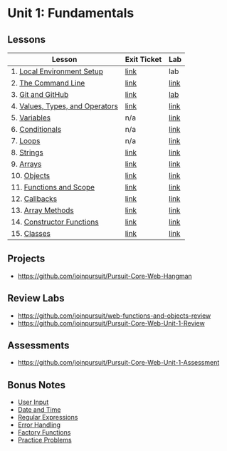 # Unit 1: Fundamentals

## Lessons

| Lesson | Exit Ticket | Lab |
| --- | --- | --- |
| 1. [Local Environment Setup](./local_environment/README.md) | [link](https://canvas.instructure.com/courses/1605748/quizzes/3937197) | lab |
| 2. [The Command Line](./the_command_line/README.md) | [link](https://canvas.instructure.com/courses/1705731/quizzes/4239876) | [link](https://github.com/joinpursuit/PCNWLab-Command-Line/tree/454ec68e8986c55a977637f161991a1c02605f21) |
| 3. [Git and GitHub](./git_and_github/README.md) | [link](https://canvas.instructure.com/courses/1605748/quizzes/3869510) | [lab](https://github.com/joinpursuit/git_github_assignment) | 
| 4. [Values, Types, and Operators](./values_types_operators/README.md) | [link](https://canvas.instructure.com/courses/1705731/quizzes/4254541) | [link](https://github.com/joinpursuit/values_types_operators_assignment/blob/master/README.md) |
| 5. [Variables](./variables/README.md) | n/a | [link](https://github.com/joinpursuit/variable_assignment/blob/master/README.md) |
| 6. [Conditionals](./conditionals/README.md) | n/a | [link](https://github.com/joinpursuit/conditional_assignment/blob/master/README.md) |
| 7. [Loops](./loops/README.md) | n/a | [link](https://github.com/joinpursuit/loops_assignment/blob/master/README.md) |
| 8. [Strings](./strings/README.md) | [link](https://canvas.instructure.com/courses/1605748/quizzes/3988761) | [link](https://github.com/joinpursuit/string_assignment/blob/master/README.md) |
| 9. [Arrays](./arrays/README.md) | [link](https://canvas.instructure.com/courses/1605748/quizzes/3996803) | [link](https://github.com/joinpursuit/arrays_assignment) |
| 10. [Objects](./objects/README.md) | [link](https://canvas.instructure.com/courses/1605748/quizzes/4005988) | [link](https://github.com/joinpursuit/objects_assignment) |
| 11. [Functions and Scope](./functions/README.md) | [link](https://canvas.instructure.com/courses/1605748/quizzes/4006749) | [link](https://github.com/joinpursuit/functions_and_scope_assignment/blob/master/README.md) |
| 12. [Callbacks](https://github.com/joinpursuit/Pursuit-Core-Web/blob/6_2/fundamentals/callbacks/README.md) | [link](https://canvas.instructure.com/courses/1605748/quizzes/4012741) | [link](https://github.com/joinpursuit/callback_assignment/blob/master/README.md) |
| 13. [Array Methods](./array_methods/README.md) | [link](https://canvas.instructure.com/courses/1605748/quizzes/4026758) | [link](https://github.com/joinpursuit/array_methods_assignment/blob/master/README.md) |
| 14. [Constructor Functions](./constructor_functions/README.md) | [link](https://canvas.instructure.com/courses/1605748/quizzes/4046242) | [link](https://github.com/joinpursuit/constructor_assignment/blob/master/README.md) |
| 15. [Classes](./classes/README.md) | [link](https://canvas.instructure.com/courses/1605748/quizzes/4046241) | [link](https://github.com/joinpursuit/classes_assignment/blob/master/README.md) |

## Projects

- https://github.com/joinpursuit/Pursuit-Core-Web-Hangman

## Review Labs

- https://github.com/joinpursuit/web-functions-and-objects-review
- https://github.com/joinpursuit/Pursuit-Core-Web-Unit-1-Review

## Assessments

- https://github.com/joinpursuit/Pursuit-Core-Web-Unit-1-Assessment

## Bonus Notes

* [User Input](./user_input/README.md)
* [Date and Time](./date_and_time/README.md)
* [Regular Expressions](./regex/README.md)
* [Error Handling](./error_handling/README.md)
* [Factory Functions](./factory_functions/README.md)
* [Practice Problems](./practice_problems/unit_1_practice_problems.md)
